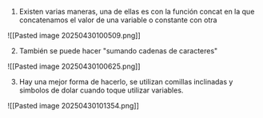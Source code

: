
1. Existen varias maneras, una de ellas es con la función concat en la que concatenamos el valor de una variable o constante con otra

![[Pasted image 20250430100509.png]]

2. También se puede hacer "sumando cadenas de caracteres"

![[Pasted image 20250430100625.png]]

3. Hay una mejor forma de hacerlo, se utilizan comillas inclinadas y simbolos de dolar cuando toque utilizar variables.

![[Pasted image 20250430101354.png]]

